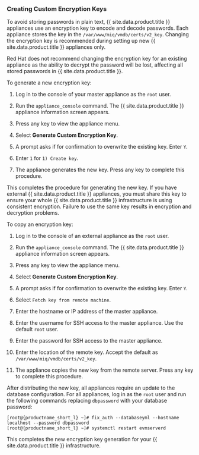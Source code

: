 ### Creating Custom Encryption Keys

To avoid storing passwords in plain text, {{ site.data.product.title }} appliances use
an encryption key to encode and decode passwords. Each appliance stores
the key in the `/var/www/miq/vmdb/certs/v2_key`. Changing the encryption
key is recommended during setting up new {{ site.data.product.title }} appliances
only.

<div class="important">

Red Hat does not recommend changing the encryption key for an existing
appliance as the ability to decrypt the password will be lost, affecting
all stored passwords in {{ site.data.product.title }}.

</div>

To generate a new encryption key:

1.  Log in to the console of your master appliance as the `root` user.

2.  Run the `appliance_console` command. The {{ site.data.product.title }} appliance
    information screen appears.

3.  Press any key to view the appliance menu.

4.  Select **Generate Custom Encryption Key**.

5.  A prompt asks if for confirmation to overwrite the existing key.
    Enter `Y`.

6.  Enter `1` for `1) Create key`.

7.  The appliance generates the new key. Press any key to complete this
    procedure.

This completes the procedure for generating the new key. If you have
external {{ site.data.product.title }} appliances, you must share this key to ensure
your whole {{ site.data.product.title }} infrastructure is using consistent
encryption. Failure to use the same key results in encryption and
decryption problems.

To copy an encryption key:

1.  Log in to the console of an external appliance as the `root` user.

2.  Run the `appliance_console` command. The {{ site.data.product.title }} appliance
    information screen appears.

3.  Press any key to view the appliance menu.

4.  Select **Generate Custom Encryption Key**.

5.  A prompt asks if for confirmation to overwrite the existing key.
    Enter `Y`.

6.  Select `Fetch key from remote machine`.

7.  Enter the hostname or IP address of the master appliance.

8.  Enter the username for SSH access to the master appliance. Use the
    default `root` user.

9.  Enter the password for SSH access to the master appliance.

10. Enter the location of the remote key. Accept the default as
    `/var/www/miq/vmdb/certs/v2_key`.

11. The appliance copies the new key from the remote server. Press any
    key to complete this procedure.

After distributing the new key, all appliances require an update to the
database configuration. For all appliances, log in as the `root` user
and run the following commands replacing `dbpassword` with your database
password:

    [root@{productname_short_l} ~]# fix_auth --databaseyml --hostname localhost --password dbpassword
    [root@{productname_short_l} ~]# systemctl restart evmserverd

This completes the new encryption key generation for your
{{ site.data.product.title }} infrastructure.
